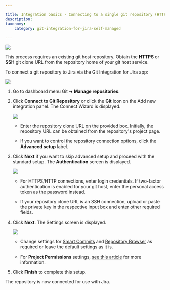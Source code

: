 ```yaml
---

title: Integration basics - Connecting to a single git repository (HTTPS | SSH)
description:
taxonomy:
    category: git-integration-for-jira-self-managed

---
```

![](https://bigbrassband.atlassian.net/wiki/download/attachments/2044035207/gitlab-repository-home.png?version=1&modificationDate=1640790600104&cacheVersion=1&api=v2)

This process requires an existing git host repository. Obtain the **HTTPS** or **SSH** git clone URL from the repository home of your git host service.

To connect a git repository to Jira via the Git Integration for Jira app:

![](https://bigbrassband.atlassian.net/wiki/download/thumbnails/2044035207/gitserver-gitmgr-connect-repo-sel.png?version=1&modificationDate=1640790600110&cacheVersion=1&api=v2&width=680&height=402)

1.  Go to dashboard menu Git ➜ **Manage repositories**.

2.  Click **Connect to Git Repository** or click the **Git** icon on the Add new integration panel. The Connect Wizard is displayed.

    ![](https://bigbrassband.atlassian.net/wiki/download/thumbnails/2044035207/gitserver-connect-wizard-01(c).png?version=1&modificationDate=1640790600121&cacheVersion=1&api=v2&width=646&height=502)
    *   Enter the repository clone URL on the provided box. Initially, the repository URL can be obtained from the repository's project page.

    *   If you want to control the repository connection options, click the **Advanced setup** label.

3.  Click **Next** if you want to skip advanced setup and proceed with the standard setup. The **Authentication** screen is displayed.

    ![](https://bigbrassband.atlassian.net/wiki/download/thumbnails/2044035207/gitserver-connect-wizard-02a.png?version=1&modificationDate=1640790600123&cacheVersion=1&api=v2&width=646&height=428)
    *   For HTTPS/HTTP connections, enter login credentials. If two-factor authentication is enabled for your git host, enter the personal access token as the password instead.

    *   If your repository clone URL is an SSH connection, upload or paste the private key in the respective input box and enter other required fields.

4.  Click **Next**. The Settings screen is displayed.

    ![](https://bigbrassband.atlassian.net/wiki/download/thumbnails/2044035207/gitserver-connect-wizard-03a.png?version=1&modificationDate=1640790600125&cacheVersion=1&api=v2&width=646&height=391)
    *   Change settings for [Smart Commits](/git-integration-for-jira-self-managed/smart-commits-docs/) and [Repository Browser](/git-integration-for-jira-self-managed/repository-browser) as required or leave the default settings as it is.

    *   For **Project Permissions** settings, [see this article](/git-integration-for-jira-self-managed/associating-project-permissions/) for more information.

5.  Click **Finish** to complete this setup.


The repository is now connected for use with Jira.

